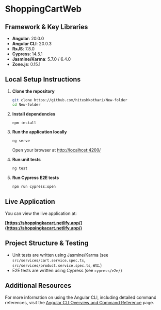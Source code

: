 # ShoppingCartWeb

## Framework & Key Libraries

- **Angular**: 20.0.0
- **Angular CLI**: 20.0.3
- **RxJS**: 7.8.0
- **Cypress**: 14.5.1
- **Jasmine/Karma**: 5.7.0 / 6.4.0
- **Zone.js**: 0.15.1

## Local Setup Instructions

1. **Clone the repository**

   ```bash
   git clone https://github.com/hiteshkothari/New-folder
   cd New-folder
   ```

2. **Install dependencies**

   ```bash
   npm install
   ```

3. **Run the application locally**

   ```bash
   ng serve
   ```

   Open your browser at [http://localhost:4200/](http://localhost:4200/)

4. **Run unit tests**

   ```bash
   ng test
   ```

5. **Run Cypress E2E tests**
   ```bash
   npm run cypress:open
   ```

## Live Application

You can view the live application at:

**[https://shoppingkacart.netlify.app/](https://shoppingkacart.netlify.app/)**

## Project Structure & Testing

- Unit tests are written using Jasmine/Karma (see `src/services/cart.service.spec.ts`, `src/services/product.service.spec.ts`, etc.)
- E2E tests are written using Cypress (see `cypress/e2e/`)

## Additional Resources

For more information on using the Angular CLI, including detailed command references, visit the [Angular CLI Overview and Command Reference](https://angular.dev/tools/cli) page.
